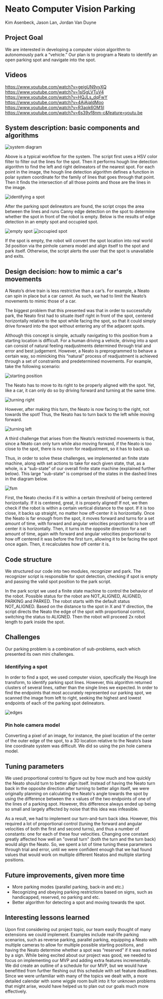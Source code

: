 # Neato Computer Vision Parking
Kim Asenbeck, Jason Lan, Jordan Van Duyne

## Project Goal
We are interested in developing a computer vision algorithm to autonomously park a “vehicle.” Our plan is to program a Neato to identify an open parking spot and navigate into the spot.

## Videos

https://www.youtube.com/watch?v=geigUN9vyXQ <br />
https://www.youtube.com/watch?v=1slSgLVTuV4 <br />
https://www.youtube.com/watch?v=HQJLs_dqFwY <br />
https://www.youtube.com/watch?v=4AjAjaIdMoo <br />
https://www.youtube.com/watch?v=R3aok6OM1jI <br />
https://www.youtube.com/watch?v=6s39yf8nm-c&feature=youtu.be <br />

## System description: basic components and algorithms
![system diagram](/cv_parking/imgs/system_diagram.png)

Above is a typical workflow for the system. The script first uses a HSV color filter to filter out the lines for the spot. Then it performs hough line detection algorithm to find the left and right delineators of the nearest spot. For each point in the image, the hough line detection algorithm defines a function in polar system coordinate for the family of lines that goes through that point. Then it finds the intersection of all those points and those are the lines in the image.

![identifying a spot](/cv_parking/imgs/image_windows.png)

After the parking spot delineators are found, the script crops the area between the lines and runs Canny edge detection on the spot to determine whether the spot in front of the robot is empty. Below is the results of edge detection in an empty spot and occupied spot.

![empty spot](/cv_parking/imgs/edge_2.png)
![occupied spot](/cv_parking/imgs/edge_1.png)

If the spot is empty, the robot will convert the spot location into real world 3d position via the pinhole camera model and align itself to the spot and park itself. Otherwise, the script alerts the user that the spot is unavailable and exits.

## Design decision: how to mimic a car's movements
A Neato’s drive train is less restrictive than a car’s. For example, a Neato can spin in place but a car cannot.  As such, we had to limit the Neato’s movements to mimic those of a car.

The biggest problem that this presented was that in order to successfully park, the Neato first had to situate itself right in front of the spot, centered horizontally relative to the spot while facing the spot, so that it could simply drive forward into the spot without entering any of the adjacent spots.

Although this concept is simple, actually navigating to this position from a starting location is difficult. For a human driving a vehicle, driving into a spot can consist of natural feeling readjustments determined through trial and error and best judgement. However, a Neato is preprogrammed to behave a certain way, so mimicking this “natural” process of readjustment is achieved through a set of constraints and predetermined movements. For example, take the following scenario:

![starting position](/cv_parking/imgs/start.png)

The Neato has to move to its right to be properly aligned with the spot. Yet, like a car, it can only do so by driving forward and turning at the same time.


![turning right](/cv_parking/imgs/turn_right.png)

However, after making this turn, the Neato is now facing to the right, not towards the spot! Thus, the Neato has to turn back to the left while moving forward.

![turning left](/cv_parking/imgs/turn_left.png)

A third challenge that arises from the Neato’s restricted movements is that, since a Neato can only turn while also moving forward, if the Neato is too close to the spot, there is no room for readjustment, so it has to back up.

Thus, in order to solve these challenges, we implemented an finite state machine, along with set actions to take for each given state, that, as a whole, is a “sub-state” of our overall finite state machine (explained further below). This large "sub-state" is comprised of the states in the dashed lines in the diagram below.

![fsm](/cv_parking/imgs/fsm.png)

First, the Neato checks if it is within a certain threshold of being centered horizontally. If it is centered, great, it is properly aligned! If not, we then check if the robot is within a certain vertical distance to the spot. If it is too close, it backs up straight, no matter how off-center it is horizontally. Once the Neato is far enough from the spot, it moves forward and turns for a set amount of time, with forward and angular velocities proportional to how off center it is horizontally. Then, it turns in the opposite direction for a set amount of time, again with forward and angular velocities proportional to how off centered it was before the first turn, allowing it to be facing the spot once again. Then, it recalculates how off center it is.


## Code structure
We structured our code into two modules, recognizer and park. The recognizer script is responsible for spot detection, checking if spot is empty and passing the valid spot position to the park script.

In the park script we used a finite state machine to control the behavior of the robot. Possible status for the robot are NOT_ALIGNED, ALIGNED, PARKING and PARKED. The robot starts with the default status NOT_ALIGNED. Based on the distance to the spot in X and Y direction, the script directs the Neato the edge of the spot with proportional control, switching the status to ALIGNED. Then the robot will proceed 2x robot length to park inside the spot.

## Challenges
Our parking problem is a combination of sub-problems, each which presented its own mini challenges.

### Identifying a spot
In order to find a spot, we used computer vision, specifically the Hough line transform, to identify parking spot lines.  However, this algorithm returned clusters of several lines, rather than the single lines we expected. In order to find the endpoints that most accurately represented our parking spot, we scanned the image from left to right, seeking the highest and lowest endpoints of each of the parking spot delineators.

![edges](/cv_parking/imgs/edges_drawing.png)

### Pin hole camera model
Converting a pixel of an image, for instance, the pixel location of the center of the outer edge of the spot, to a 3D location relative to the Neato’s base line coordinate system was difficult. We did so using the pin hole camera model.

## Tuning parameters
We used proportional control to figure out by how much and how quickly the Neato should turn to better align itself. Instead of having the Neato turn back in the opposite direction after turning to better align itself, we were originally planning on calculating the Neato's angle towards the spot by using the difference between the x values of the two endpoints of one of the lines of a parking spot. However, this difference always ended up being so small and largely affected by noise that this idea was infeasible.

As a result, we had to implement our turn-and-turn back idea. However, this required a lot of proportional control (tuning the forward and angular velocities of both the first and second turns), and thus a number of constants: one for each of these four velocities. Changing one constant greatly affected how well an "overall turn" (both the turn and the turn back) would align the Neato. So, we spent a lot of time tuning these parameters through trial and error, until we were confident enough that we had found values that would work on multiple different Neatos and multiple starting positions.

## Future improvements, given more time

- More parking modes (parallel parking, back-in and etc.)
- Recognizing and obeying parking restrictions based on signs, such as handicapped, reserved, no parking and etc.
- Better algorithm for detecting a spot and moving towards the spot.

## Interesting lessons learned
Upon first considering out project topic, our team easily thought of many extensions we could implement. Examples include real-life parking scenarios, such as reverse parking, parallel parking, equipping a Neato with multiple cameras to allow for multiple possible starting positions, and having the Neato determine whether a spot was “reserved” if it was marked by a sign. While being excited about our project was good, we needed to focus on implementing our MVP and adding extra features incrementally. We did create an outline of a schedule for our MVP, but we would have benefitted from further fleshing out this schedule with set feature deadlines. Since we were unfamiliar with many of the topics we dealt with, a more detailed calendar with some wiggle room built into it for unknown problems that might arise, would have helped us to plan out our goals much more effectively.
